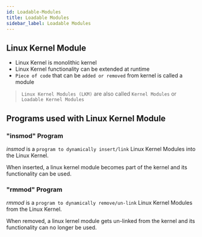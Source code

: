 ```yaml
---
id: Loadable-Modules
title: Loadable Modules
sidebar_label: Loadable Modules
---
```


## Linux Kernel Module

- Linux Kernel is monolithic kernel
- Linux Kernel functionality can be extended at runtime
- `Piece of code` that can be `added or removed` from kernel is called a module

> `Linux Kernel Modules (LKM)` are also called `Kernel Modules` or `Loadable Kernel Modules` 

## Programs used with Linux Kernel Module

### "insmod" Program

_insmod_ is a `program to dynamically insert/link` Linux Kernel Modules into the Linux Kernel.

When inserted, a linux kernel module becomes part of the kernel and its functionality can be used.

### "rmmod" Program

_rmmod_ is a `program to dynamically remove/un-link` Linux Kernel Modules from the Linux Kernel.

When removed, a linux lernel module gets un-linked from the kernel and its functionality can no longer be used.

